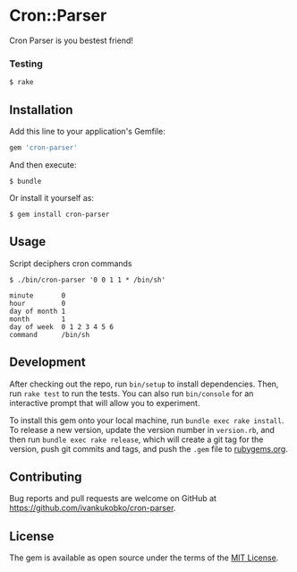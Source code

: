 # Cron::Parser
Cron Parser is you bestest friend!


### Testing
```
$ rake
```

## Installation

Add this line to your application's Gemfile:

```ruby
gem 'cron-parser'
```

And then execute:

    $ bundle

Or install it yourself as:

    $ gem install cron-parser

## Usage

Script deciphers cron commands
```
$ ./bin/cron-parser '0 0 1 1 * /bin/sh'

minute       0
hour         0
day of month 1
month        1
day of week  0 1 2 3 4 5 6
command      /bin/sh
```

## Development

After checking out the repo, run `bin/setup` to install dependencies. Then, run `rake test` to run the tests. You can also run `bin/console` for an interactive prompt that will allow you to experiment.

To install this gem onto your local machine, run `bundle exec rake install`. To release a new version, update the version number in `version.rb`, and then run `bundle exec rake release`, which will create a git tag for the version, push git commits and tags, and push the `.gem` file to [rubygems.org](https://rubygems.org).

## Contributing

Bug reports and pull requests are welcome on GitHub at https://github.com/ivankukobko/cron-parser.

## License

The gem is available as open source under the terms of the [MIT License](https://opensource.org/licenses/MIT).
